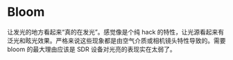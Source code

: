 # Bloom

让发光的地方看起来“真的在发光”。感觉像是个纯 hack 的特性，让光源看起来有泛光和眩光效果。严格来说这些现象都是由空气介质或相机镜头特性导致的。需要 bloom 的最大理由应该是 SDR 设备对光亮的表现实在太弱了。

